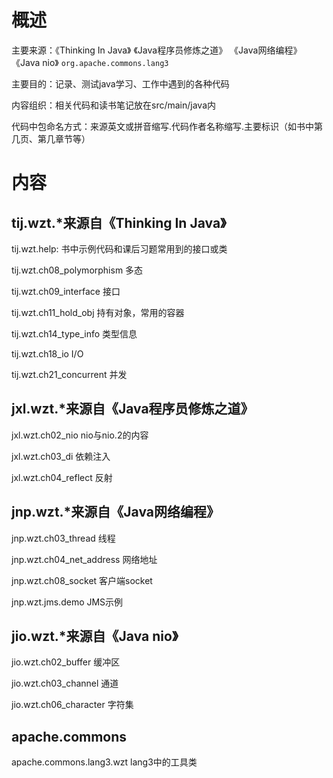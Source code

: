 # 概述

主要来源：《Thinking In Java》 《Java程序员修炼之道》 《Java网络编程》 《Java nio》 `org.apache.commons.lang3`

主要目的：记录、测试java学习、工作中遇到的各种代码

内容组织：相关代码和读书笔记放在src/main/java内

代码中包命名方式：来源英文或拼音缩写.代码作者名称缩写.主要标识（如书中第几页、第几章节等）

# 内容
## tij.wzt.*来源自《Thinking In Java》
tij.wzt.help: 书中示例代码和课后习题常用到的接口或类

tij.wzt.ch08_polymorphism 多态

tij.wzt.ch09_interface 接口

tij.wzt.ch11_hold_obj 持有对象，常用的容器

tij.wzt.ch14_type_info 类型信息

tij.wzt.ch18_io I/O

tij.wzt.ch21_concurrent 并发

## jxl.wzt.*来源自《Java程序员修炼之道》
jxl.wzt.ch02_nio nio与nio.2的内容

jxl.wzt.ch03_di 依赖注入

jxl.wzt.ch04_reflect 反射

## jnp.wzt.*来源自《Java网络编程》
jnp.wzt.ch03_thread 线程

jnp.wzt.ch04_net_address 网络地址

jnp.wzt.ch08_socket 客户端socket

jnp.wzt.jms.demo JMS示例

## jio.wzt.*来源自《Java nio》
jio.wzt.ch02_buffer 缓冲区

jio.wzt.ch03_channel 通道

jio.wzt.ch06_character 字符集

## apache.commons
apache.commons.lang3.wzt lang3中的工具类


